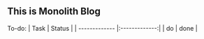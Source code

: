 ## This is Monolith Blog
To-do:
| Task          | Status        |
| ------------- |:-------------:|
| do            | done          |
